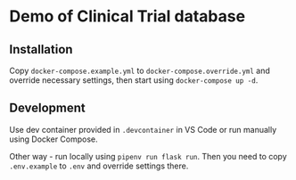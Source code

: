 # Demo of Clinical Trial database

## Installation

Copy `docker-compose.example.yml` to `docker-compose.override.yml` and override necessary settings, then start using `docker-compose up -d`.

## Development

Use dev container provided in `.devcontainer` in VS Code or run manually using Docker Compose.

Other way - run locally using `pipenv run flask run`.
Then you need to copy `.env.example` to `.env` and override settings there.
